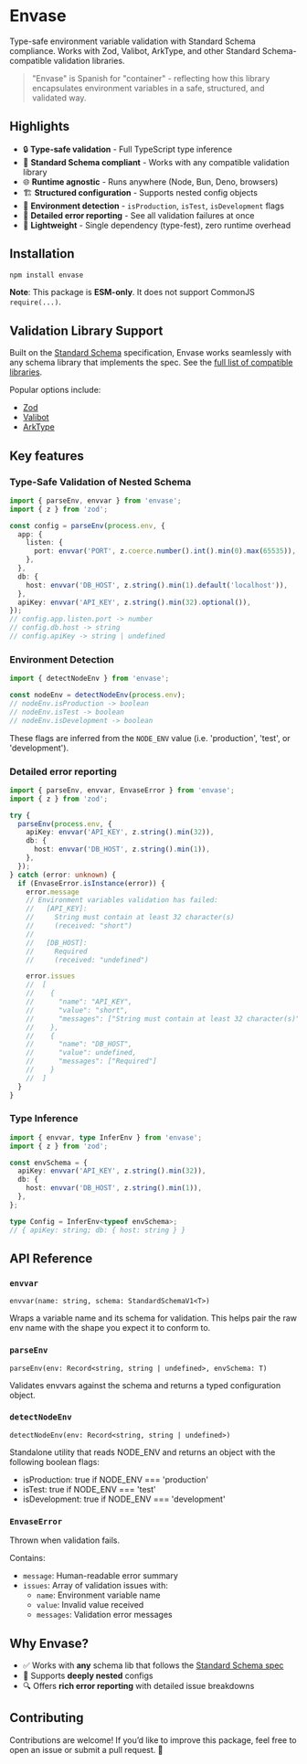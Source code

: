 # Envase

Type-safe environment variable validation with Standard Schema compliance.
Works with Zod, Valibot, ArkType, and other Standard Schema-compatible validation libraries.

> "Envase" is Spanish for "container" - reflecting how this library encapsulates environment variables in a safe, structured, and validated way.

## Highlights

- 🔒 **Type-safe validation** - Full TypeScript type inference
- 🔌 **Standard Schema compliant** - Works with any compatible validation library
- 🌐 **Runtime agnostic** - Runs anywhere (Node, Bun, Deno, browsers)
- 🏗️ **Structured configuration** - Supports nested config objects
- 🚦 **Environment detection** - `isProduction`, `isTest`, `isDevelopment` flags
- 📜 **Detailed error reporting** - See all validation failures at once
- 🚀 **Lightweight** - Single dependency (type-fest), zero runtime overhead

## Installation

```bash
npm install envase
```

**Note**: This package is **ESM-only**. It does not support CommonJS `require(...)`.

## Validation Library Support

Built on the [Standard Schema](https://standardschema.dev) specification,
Envase works seamlessly with any schema library that implements the spec.
See the [full list of compatible libraries](https://standardschema.dev#what-schema-libraries-implement-the-spec).

Popular options include:
- [Zod](https://zod.dev)
- [Valibot](https://valibot.dev)
- [ArkType](https://arktype.io)

## Key features

### Type-Safe Validation of Nested Schema

```typescript
import { parseEnv, envvar } from 'envase';
import { z } from 'zod';

const config = parseEnv(process.env, {
  app: {
    listen: {
      port: envvar('PORT', z.coerce.number().int().min(0).max(65535)),
    },
  },
  db: {
    host: envvar('DB_HOST', z.string().min(1).default('localhost')),
  },
  apiKey: envvar('API_KEY', z.string().min(32).optional()),
});
// config.app.listen.port -> number
// config.db.host -> string
// config.apiKey -> string | undefined
```

### Environment Detection

```typescript
import { detectNodeEnv } from 'envase';

const nodeEnv = detectNodeEnv(process.env);
// nodeEnv.isProduction -> boolean
// nodeEnv.isTest -> boolean
// nodeEnv.isDevelopment -> boolean
```

These flags are inferred from the `NODE_ENV` value (i.e. 'production', 'test', or 'development').

### Detailed error reporting

```typescript
import { parseEnv, envvar, EnvaseError } from 'envase';
import { z } from 'zod';

try {
  parseEnv(process.env, {
    apiKey: envvar('API_KEY', z.string().min(32)),
    db: {
      host: envvar('DB_HOST', z.string().min(1)),
    },
  });
} catch (error: unknown) {
  if (EnvaseError.isInstance(error)) {
    error.message
    // Environment variables validation has failed:
    //   [API_KEY]:
    //     String must contain at least 32 character(s)
    //     (received: "short")
    //
    //   [DB_HOST]:
    //     Required
    //     (received: "undefined")

    error.issues
    //  [
    //    {
    //      "name": "API_KEY",
    //      "value": "short",
    //      "messages": ["String must contain at least 32 character(s)"]
    //    },
    //    {
    //      "name": "DB_HOST",
    //      "value": undefined,
    //      "messages": ["Required"]
    //    }
    //  ]
  }
}
```

### Type Inference

```typescript
import { envvar, type InferEnv } from 'envase';
import { z } from 'zod';

const envSchema = {
  apiKey: envvar('API_KEY', z.string().min(32)),
  db: {
    host: envvar('DB_HOST', z.string().min(1)),
  },
};

type Config = InferEnv<typeof envSchema>;
// { apiKey: string; db: { host: string } }
```

## API Reference

### `envvar`

`envvar(name: string, schema: StandardSchemaV1<T>)`

Wraps a variable name and its schema for validation.
This helps pair the raw env name with the shape you expect it to conform to.

### `parseEnv`

`parseEnv(env: Record<string, string | undefined>, envSchema: T)`

Validates envvars against the schema and returns a typed configuration object.

### `detectNodeEnv`

`detectNodeEnv(env: Record<string, string | undefined>)`

Standalone utility that reads NODE_ENV and returns an object with the following boolean flags:

- isProduction: true if NODE_ENV === 'production'
- isTest: true if NODE_ENV === 'test'
- isDevelopment: true if NODE_ENV === 'development'

### `EnvaseError`

Thrown when validation fails.

Contains:
- `message`: Human-readable error summary
- `issues`: Array of validation issues with:
  - `name`: Environment variable name
  - `value`: Invalid value received
  - `messages`: Validation error messages

## Why Envase?

- ✅ Works with **any** schema lib that follows the [Standard Schema spec](https://standardschema.dev)
- 🔄 Supports **deeply nested** configs
- 🔍 Offers **rich error reporting** with detailed issue breakdowns

## Contributing

Contributions are welcome!
If you’d like to improve this package, feel free to open an issue or submit a pull request. 🚀

